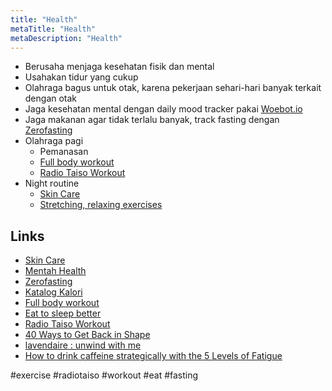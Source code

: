 ```yaml
---
title: "Health"
metaTitle: "Health"
metaDescription: "Health"
---
```


- Berusaha menjaga kesehatan fisik dan mental
- Usahakan tidur yang cukup
- Olahraga bagus untuk otak, karena pekerjaan sehari-hari banyak terkait dengan otak
- Jaga kesehatan mental dengan daily mood tracker pakai [Woebot.io](https://woebot.io/)
- Jaga makanan agar tidak terlalu banyak, track fasting dengan [Zerofasting](https://www.zerofasting.com/)
- Olahraga pagi
  - Pemanasan
  - [Full body workout](https://www.youtube.com/watch?v=gQ3EM0BXEoE)
  - [Radio Taiso Workout](https://re-view.shenans.co/video?url=https%3A%2F%2Fwww.youtube.com%2Fwatch%3Fv%3DXrEH5JLljDI)
- Night routine
  - [Skin Care](/health/skin-care)
  - [Stretching, relaxing exercises](https://re-view.shenans.co/video?url=https%3A%2F%2Fwww.youtube.com%2Fwatch%3Fv%3DjOLmuuB4k5M)

## Links

- [Skin Care](/health/skin-care)
- [Mentah Health](/health/mental-health)
- [Zerofasting](https://www.zerofasting.com/)
- [Katalog Kalori](https://www.instagram.com/hansboling/)
- [Full body workout](https://www.youtube.com/watch?v=gQ3EM0BXEoE)
- [Eat to sleep better](https://www.vogue.co.uk/beauty/article/eat-to-sleep-better)
- [Radio Taiso Workout](http://www.jp-life.japanpost.jp/health/radio/hlt_rdo_movie.html)
- [40 Ways to Get Back in Shape](https://www.eatthis.com/get-back-in-shape-tips/)
- [lavendaire : unwind with me](https://www.youtube.com/watch?v=jOLmuuB4k5M)
- [How to drink caffeine strategically with the 5 Levels of Fatigue](https://greeneyedguide.com/2019/09/10/how-to-find-the-best-energy-drink-using-the-5-levels-of-fatigue/)

#exercise #radiotaiso #workout #eat #fasting
